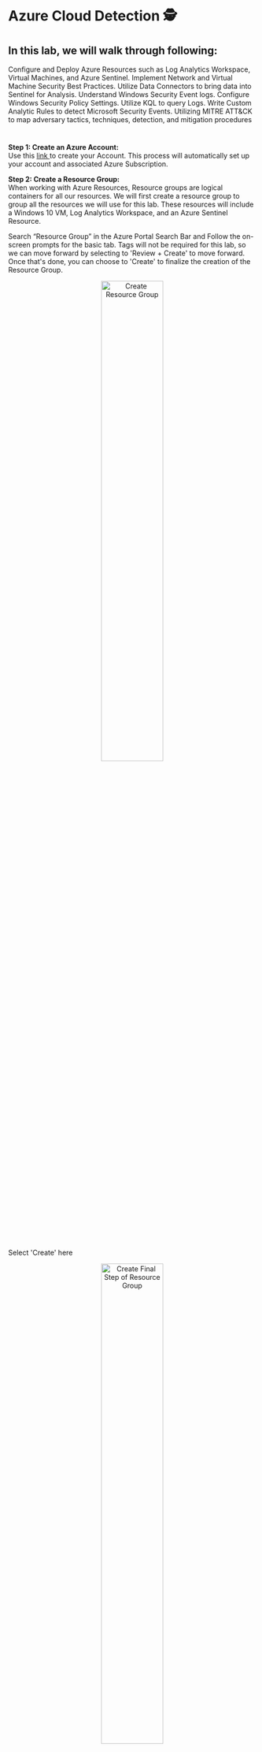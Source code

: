 # Azure Cloud Detection 🕵️

<h2>In this lab, we will walk through following:</h2>

Configure and Deploy Azure Resources such as Log Analytics Workspace, Virtual Machines, and Azure Sentinel.</li>
Implement Network and Virtual Machine Security Best Practices.</li>
Utilize Data Connectors to bring data into Sentinel for Analysis.</li>
Understand Windows Security Event logs.</li>
Configure Windows Security Policy Settings.</li>
Utilize KQL to query Logs.</li>
Write Custom Analytic Rules to detect Microsoft Security Events.
Utilizing MITRE ATT&CK to map adversary tactics, techniques, detection, and mitigation procedures


#

<b>Step 1: Create an Azure Account:</b>
<br />
Use this <a href="https://azure.microsoft.com/en-us/free/"> link </a> to create your Account. This process will automatically set up your account and associated Azure Subscription.

<b>Step 2: Create a Resource Group:</b>
<br />
When working with Azure Resources, Resource groups are logical containers for all our resources. We will first create a resource group to group all the resources we will use for this lab. These resources will include a Windows 10 VM, Log Analytics Workspace, and an Azure Sentinel Resource.

Search “Resource Group” in the Azure Portal Search Bar and Follow the on-screen prompts for the basic tab. Tags will not be required for this lab, so we can move forward by selecting to 'Review + Create' to move forward. Once that's done, you can choose to 'Create' to finalize the creation of the Resource Group. 
<p align="center"> <img src="https://i.imgur.com/RQqOGqR.png" height="50%" width="50%" alt="Create Resource Group"/></p>

Select 'Create' here
<p align="center"> <img src="https://i.imgur.com/7vjp64F.png" height="50%" width="50%" alt="Create Final Step of Resource Group"/></p>

<b> Step 3: Deploy a Virtual Machine (VM) </b>

In this lab, we will be collecting our data from a Windows Virtual Machine. To deploy a Virtual Machine you can do a quick search in the Azure portal search bar for "Virtual Machine" and once Virtual Machine is selected, you will then choose 'Create' to begin the steps of creation. 

#### Click Create:
<p align="center"> <img src="https://i.imgur.com/tO1HB49.png" height="50%" width="50%" alt="Create Virtual Machine"/></p>


Use the resource group created in the first step and fill out the required field to create your virtual machine. In the image above, the (US) East US is selected as the region that will house the Virtual Machine. 

<h6> Note: When selecting your region, keep in mind that some virtual machines may not be available and cost will vary depending on the region selected. </h6> 

Use all the default settings on the Basics Tab and fill in the appropriate field.

<h6>*Please remember your admin username and password as this is how you will authenticate to the Virtual Machine.</h6>

For this lab the default settings in Disks, Networking, Management, Advanced, and Tags are sufficient. We will make the appropriate network changes later.

Click Review + create to start the creation of your virtual machine. After selecting to 'Review + Create', you will see a summary of the what has been selected in creating the VM. 

<h6>Important: Be sure to select the check box confirming 'I confirm I have an eligible Windows 10 license with multi-tenant hosting rights'.Without this selected, it will not allow the validation to process as "passed" successfully. </h6>

<p align="center"> <img src="https://i.imgur.com/FzvKNU1.png" height="50%" width="50%" alt="Select default settings for Virtual Machine"/></p>

<p align="center"> <img src="https://i.imgur.com/XNwwt6D.png" height="50%" width="50%" alt="Select checkbox to confirm windows License"/></p>

Once you have selected to 'Create' in the confirmation page, you will then be presented with messaging showing that 'Your deployment is complete.'

<p align="center"> <img src="https://i.imgur.com/vQVWHrq.png" height="50%" width="50%" alt="Create VM Final"/></p>
  
<p align="center"> <img src="https://i.imgur.com/4WWjAUg.png" height="50%" width="50%" alt="Confirm VM Creation"/></p>

When you deploy a virtual machine in Azure, that virtual machine is placed on a Virtual Network (vnet). Your Virtual Machine is assigned an IP address on that network as well as a network interface. Another Azure security feature that is implemented with the default settings we used are Network Security Groups (NSG). A NSG is used to filter network traffic to and from Azure resources. Similar to a firewall, filtering is based on rules that dictate source des andtination ports as well as the network protocols that are allowed or denied.

If we go to back to our resource group we created earlier we can see the Virtual Network and NSG listed as resources.

<p align="center"> <img src="https://i.imgur.com/hRNvlwM.png" height="50%" width="50%" alt="Displays the NSG in the RG"/></p>

If we select our NSG we can see the default rules.

<p align="center"> <img src="https://i.imgur.com/f76zN77.png" height="50%" width="50%" alt="Displays default NSG settings"/></p>

Previously when we were creating our virtual machine we enabled this setting:

<p align="center"> <img src="https://i.imgur.com/yAz3tYz.png" height="50%" width="50%" alt="Displays inbound port rules"/></p>

If you look at the first rule (image above), you will see that inbound RDP traffic is allowed from any source to any destination. RDP is necessary to access our VM. However, with this current setting, anyone who obtains our public IP (which can be possibly be obtained via network scan) can potentially connect to the VM as this is public facing. This presents a security risk as it makes the VM vulnerable to possibly a brute force or password spray attack.

In order to reduce our attack surface, we need to enable a security feature called 'Just in Time' access. You can read more about this at the following <a href="https://docs.microsoft.com/en-us/azure/defender-for-cloud/just-in-time-access-usage?tabs=jit-config-asc%2Cjit-request-asc">link</a>.

Essentially what this feature does is only provide access to our Virtual Machine when necessary via time-based restrictions as well as implements the principle of least privilege by giving the option to restrict access to certain IP’s as well as RBAC roles.

Anyone who wants access to the VM will need to request and based on their IP and assigned role they would be granted or denied access. By default when creating your Azure Account you are a Global Administrator so upon request you will be granted access to the VM. To set this up we will perform the following steps:

Search "Microsoft Defender for Cloud" in the search bar at the top of the Azure Portal and select the service. You will see a page similar to this. On the left pane select “environment settings”

<p align="center"> <img src="https://i.imgur.com/2xkkrn0.png" height="50%" width="50%" alt="Select Environment Settings"/></p>

Select your Azure Subscription from the list provided. Upon selection, the following services will be seen on the screen. By default, Enhanced security is off but you will want to select the Enable All Microsoft Defender for Cloud Plans. You will be given a 30 free trial so be sure to disable when finished with the lab to avoid any cost. You can select then “Enable all option” and hit save.

<p align="center"> <img src="https://i.imgur.com/3HgsPyd.png" height="50%" width="50%" alt="select subscription for defender for cloud"/></p>

<p align="center"> <img src="https://i.imgur.com/GGsWmBq.png" height="50%" width="50%" alt="Enable All Microsoft Defender for Cloud Plans"/></p>

After enabling the plan, navigate back to the homepage for Defender for Cloud and select 'Workload Protections' on the left pane. That will then present the following screen:

<p align="center"> <img src="https://i.imgur.com/8nVRGqD.png" height="50%" width="50%" alt="Enable All Microsoft Defender for Cloud Plans"/></p>

Now, we will go back to our VMs that we created previously and then select 'labvm'. Once labvm is selected, we will choose 'Connect' on the left panel. Upon reaching the connect configuration page, we will select the 'Enable Just-in-time' button. 

<p align="center"> <img src="https://i.imgur.com/8Axd4aF.png" height="50%" width="50%" alt="Enable Just-in-time button"/></p>

<p align="center"> <img src="https://i.imgur.com/v1tc2BX.png"  height="50%" width="50%" alt="Enable Just-in-time button confirm"/></p>


To confirm the change that we have just created, we will go to the 'Networking' option on the left panel to view the rules that have been set in place. At the top of the provided rules table, we can now see that the Just-In-Time 'Security-Center-JITRule' has been implemented and will be executed before the RDP due to rule prioritization.

<p align="center"> <img src="https://i.imgur.com/Sy35VVI.png" height="50%" width="50%" alt="Networking Rules Show JIT "/></p>

Now that your JIT has been enabled, we will go to your VM settings and click Connect on the left pane. Select “My IP” as Source IP Request Access. Select “Request access”.

<p align="center"> <img src="https://i.imgur.com/dUNYnXs.png" height="50%" width="50%" alt="Request Access"/></p>


If we go to the networking tab for our VM we can see our rules have been updated. Now RDP traffic is allowed for a certain amount of time only from the IP of your computer. Anyone else who attempts to establish and RDP connection will be blocked via our Just in Time Access rules.

<p align="center"> <img src="https://i.imgur.com/JovRj9g.png" height="50%" width="50%" alt="RDP is allowed for certain traffic"/></p>

Step 4: Create Log Analytics Workspace and Deploy Sentinel

When working with Log Data in Azure we need somewhere to store/operate that data. Log Analytics workspace is used to collect and store log data from Azure Resources.

To configure a Log Analytic workspace:

Search “Microsoft Sentinel” in Search Bar in Azure Portal. This will prompt you to create a Log Analytics Workspace.

Use the same resource group and region used for the Azure Virtual Machine you created in the previous step when filling out the necessary fields to create your Log Analytics workspace.


<p align="center"> <img src="https://i.imgur.com/jcBrBCe.png" height="50%" width="50%" alt="Create Log Analytics Workspace"/></p>

Click “review + create” to create the Log Analytics Workspace. Then choosing "Create" to finalize the creation of the workspace, you are presented with the following page. 

<p align="center"> <img src="https://i.imgur.com/SEvU6Ik.png" height="50%" width="50%" alt=" Review-Create Log Analytics Workspace"/></p>

After creating the Log Analytics Workspace search 'Sentinel' in the search bar.

<p align="center"> <img src="https://i.imgur.com/ggqb8X8.png" height="50%" width="50%" alt=" Review-Create Log Analytics Workspace"/></p>

Once you have selected your workspace, scroll to the bottom of the page and select Add.

<p align="center"> <img src="https://i.imgur.com/DMY2CLx.png" height="50%" width="50%" alt=" Select Add button"/></p>

<a href="https://github.com/0xbythesecond/getting-data-into-sentinel"> Part 2: Getting Data into Sentinel </a>






















  




